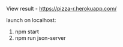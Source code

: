 View result - https://pizza-r.herokuapp.com/

launch on localhost:
1) npm start
2) npm run json-server
